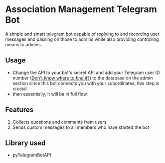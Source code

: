 # Association Management Telegram Bot
A simple and smart telegram bot capable of replying to and recording user messages and passing on those to admins while also providing controlling means to admins.
## Usage
- Change the API to your bot's secret API and add your Telegram user ID number (<a href='https://www.google.com/search?q=how+to+know+my+telegram+user+id&oq=how+to+know+my+telegram+user+id&aqs=edge.0.0i512j0i10i22i30j0i22i30j0i390l4j69i57l2.18970j0j1&sourceid=chrome&ie=UTF-8'>Don't know where to find it?</a>) to the database on the admin section since this bot connects you with your subordinates, this step is crucial.
- then essentially, it will be in full flow.

## Features
1. Collects questions and comments from users
2. Sends custom messages to all members who have started the bot

## Library used
- pyTelegramBotAPI
